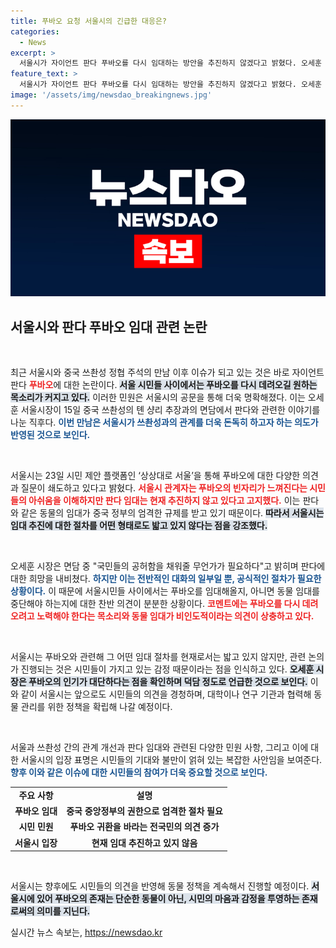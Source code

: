 ```yaml
---
title: 푸바오 요청 서울시의 긴급한 대응은?
categories:
  - News
excerpt: >
  서울시가 자이언트 판다 푸바오를 다시 임대하는 방안을 추진하지 않겠다고 밝혔다. 오세훈 시장이 쓰촨성 정협 주석과의 면담에서 푸바오에 대한 아쉬움을 언급했으나, 시민 민원에도 불구하고 임대 절차는 없다고 강조했다. 판다 임대의 복잡한 규제에 대한 논란이 점점 커지고 있다.
feature_text: >
  서울시가 자이언트 판다 푸바오를 다시 임대하는 방안을 추진하지 않겠다고 밝혔다. 오세훈 시장이 쓰촨성 정협 주석과의 면담에서 푸바오에 대한 아쉬움을 언급했으나, 시민 민원에도 불구하고 임대 절차는 없다고 강조했다. 판다 임대의 복잡한 규제에 대한 논란이 점점 커지고 있다.
image: '/assets/img/newsdao_breakingnews.jpg'
---
```


<p><img src="/assets/img/newsdao_breakingnews.jpg" alt="bookingtag 속보" /></p>

<h2 data-ke-size="size26">서울시와 판다 푸바오 임대 관련 논란</h2>

<p data-ke-size="size16">&nbsp;</p>

<p>최근 서울시와 중국 쓰촨성 정협 주석의 만남 이후 이슈가 되고 있는 것은 바로 자이언트 판다 <b><span style="color: #ee2323;">푸바오</span></b>에 대한 논란이다. <b><span style="background-color: #21538527;">서울 시민들 사이에서는 푸바오를 다시 데려오길 원하는 목소리가 커지고 있다.</span></b> 이러한 민원은 서울시의 공문을 통해 더욱 명확해졌다. 이는 오세훈 서울시장이 15일 중국 쓰촨성의 톈 샹리 추장과의 면담에서 판다와 관련한 이야기를 나눈 직후다. <b><span style="color: #1a5490;">이번 만남은 서울시가 쓰촨성과의 관계를 더욱 돈독히 하고자 하는 의도가 반영된 것으로 보인다.</span></b></p>

<p data-ke-size="size16">&nbsp;</p>

<p>서울시는 23일 시민 제안 플랫폼인 ‘상상대로 서울’을 통해 푸바오에 대한 다양한 의견과 질문이 쇄도하고 있다고 밝혔다. <b><span style="color: #ee2323;">서울시 관계자는 푸바오의 빈자리가 느껴진다는 시민들의 아쉬움을 이해하지만 판다 임대는 현재 추진하지 않고 있다고 고지했다.</span></b> 이는 판다와 같은 동물의 임대가 중국 정부의 엄격한 규제를 받고 있기 때문이다. <b><span style="background-color: #21538527;">따라서 서울시는 임대 추진에 대한 절차를 어떤 형태로도 밟고 있지 않다는 점을 강조했다.</span></b></p>

<p data-ke-size="size16">&nbsp;</p>

<p>오세훈 시장은 면담 중 "국민들의 공허함을 채워줄 무언가가 필요하다"고 밝히며 판다에 대한 희망을 내비쳤다. <b><span style="color: #1a5490;">하지만 이는 전반적인 대화의 일부일 뿐, 공식적인 절차가 필요한 상황이다.</span></b> 이 때문에 서울시민들 사이에서는 푸바오를 임대해올지, 아니면 동물 임대를 중단해야 하는지에 대한 찬반 의견이 분분한 상황이다. <b><span style="color: #ee2323;">코멘트에는 푸바오를 다시 데려오려고 노력해야 한다는 목소리와 동물 임대가 비인도적이라는 의견이 상충하고 있다.</span></b></p>

<p data-ke-size="size16">&nbsp;</p>

<p>서울시는 푸바오와 관련해 그 어떤 임대 절차를 현재로서는 밟고 있지 않지만, 관련 논의가 진행되는 것은 시민들이 가지고 있는 감정 때문이라는 점을 인식하고 있다. <b><span style="background-color: #21538527;">오세훈 시장은 푸바오의 인기가 대단하다는 점을 확인하며 덕담 정도로 언급한 것으로 보인다.</span></b> 이와 같이 서울시는 앞으로도 시민들의 의견을 경청하며, 대학이나 연구 기관과 협력해 동물 관리를 위한 정책을 확립해 나갈 예정이다. </p>

<p data-ke-size="size16">&nbsp;</p>

<p>서울과 쓰촨성 간의 관계 개선과 판다 임대와 관련된 다양한 민원 사항, 그리고 이에 대한 서울시의 입장 표명은 시민들의 기대와 불만이 얽혀 있는 복잡한 사안임을 보여준다. <b><span style="color: #1a5490;">향후 이와 같은 이슈에 대한 시민들의 참여가 더욱 중요할 것으로 보인다.</span></b> </p>

<table>
<tr>
<td style="text-align: center; height: 17px;"><b>주요 사항</b></td>
<td style="text-align: center; height: 17px;"><b>설명</b></td>
</tr>
<tr>
<td style="text-align: center; height: 17px;"><b>푸바오 임대</b></td>
<td style="text-align: center; height: 17px;"><b>중국 중앙정부의 권한으로 엄격한 절차 필요</b></td>
</tr>
<tr>
<td style="text-align: center; height: 17px;"><b>시민 민원</b></td>
<td style="text-align: center; height: 17px;"><b>푸바오 귀환을 바라는 전국민의 의견 증가</b></td>
</tr>
<tr>
<td style="text-align: center; height: 17px;"><b>서울시 입장</b></td>
<td style="text-align: center; height: 17px;"><b>현재 임대 추진하고 있지 않음</b></td>
</tr>
</table>

<p data-ke-size="size16">&nbsp;</p>

<p>서울시는 향후에도 시민들의 의견을 반영해 동물 정책을 계속해서 진행할 예정이다. <b><span style="background-color: #21538527;">서울시에 있어 푸바오의 존재는 단순한 동물이 아닌, 시민의 마음과 감정을 투영하는 존재로써의 의미를 지닌다.</span></b></p>
실시간 뉴스 속보는, <a href="https://newsdao.kr" rel="dofollow">https://newsdao.kr</a>


